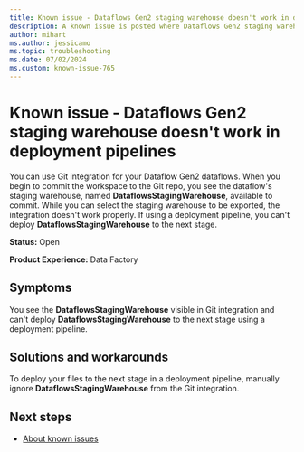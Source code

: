 ```yaml
---
title: Known issue - Dataflows Gen2 staging warehouse doesn't work in deployment pipelines
description: A known issue is posted where Dataflows Gen2 staging warehouse doesn't work in deployment pipelines.
author: mihart
ms.author: jessicamo
ms.topic: troubleshooting  
ms.date: 07/02/2024
ms.custom: known-issue-765
---
```


# Known issue - Dataflows Gen2 staging warehouse doesn't work in deployment pipelines

You can use Git integration for your Dataflow Gen2 dataflows. When you begin to commit the workspace to the Git repo, you see the dataflow's staging warehouse, named **DataflowsStagingWarehouse**, available to commit. While you can select the staging warehouse to be exported, the integration doesn't work properly. If using a deployment pipeline, you can't deploy **DataflowsStagingWarehouse** to the next stage.

**Status:** Open

**Product Experience:** Data Factory

## Symptoms

You see the **DataflowsStagingWarehouse** visible in Git integration and can't deploy **DataflowsStagingWarehouse** to the next stage using a deployment pipeline.

## Solutions and workarounds

To deploy your files to the next stage in a deployment pipeline, manually ignore **DataflowsStagingWarehouse** from the Git integration.

## Next steps

- [About known issues](https://support.fabric.microsoft.com/known-issues)
